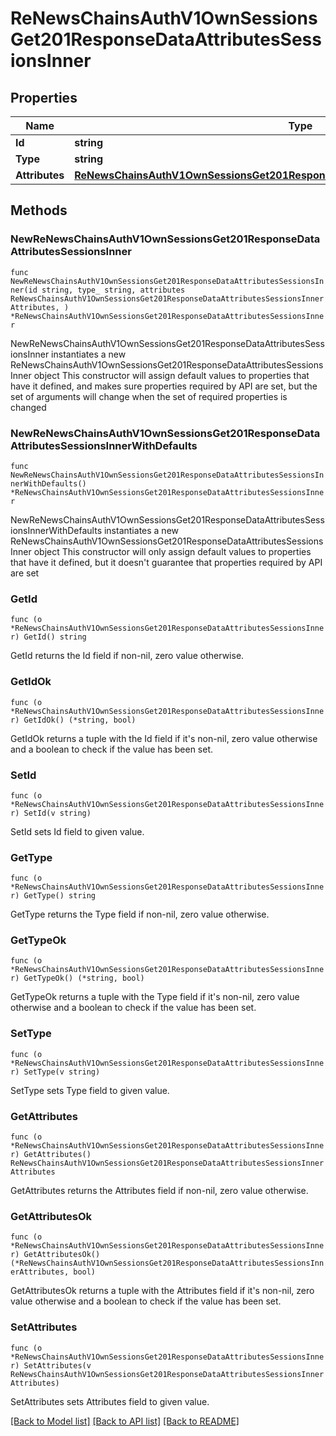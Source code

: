 # ReNewsChainsAuthV1OwnSessionsGet201ResponseDataAttributesSessionsInner

## Properties

Name | Type | Description | Notes
------------ | ------------- | ------------- | -------------
**Id** | **string** | session id | 
**Type** | **string** |  | 
**Attributes** | [**ReNewsChainsAuthV1OwnSessionsGet201ResponseDataAttributesSessionsInnerAttributes**](ReNewsChainsAuthV1OwnSessionsGet201ResponseDataAttributesSessionsInnerAttributes.md) |  | 

## Methods

### NewReNewsChainsAuthV1OwnSessionsGet201ResponseDataAttributesSessionsInner

`func NewReNewsChainsAuthV1OwnSessionsGet201ResponseDataAttributesSessionsInner(id string, type_ string, attributes ReNewsChainsAuthV1OwnSessionsGet201ResponseDataAttributesSessionsInnerAttributes, ) *ReNewsChainsAuthV1OwnSessionsGet201ResponseDataAttributesSessionsInner`

NewReNewsChainsAuthV1OwnSessionsGet201ResponseDataAttributesSessionsInner instantiates a new ReNewsChainsAuthV1OwnSessionsGet201ResponseDataAttributesSessionsInner object
This constructor will assign default values to properties that have it defined,
and makes sure properties required by API are set, but the set of arguments
will change when the set of required properties is changed

### NewReNewsChainsAuthV1OwnSessionsGet201ResponseDataAttributesSessionsInnerWithDefaults

`func NewReNewsChainsAuthV1OwnSessionsGet201ResponseDataAttributesSessionsInnerWithDefaults() *ReNewsChainsAuthV1OwnSessionsGet201ResponseDataAttributesSessionsInner`

NewReNewsChainsAuthV1OwnSessionsGet201ResponseDataAttributesSessionsInnerWithDefaults instantiates a new ReNewsChainsAuthV1OwnSessionsGet201ResponseDataAttributesSessionsInner object
This constructor will only assign default values to properties that have it defined,
but it doesn't guarantee that properties required by API are set

### GetId

`func (o *ReNewsChainsAuthV1OwnSessionsGet201ResponseDataAttributesSessionsInner) GetId() string`

GetId returns the Id field if non-nil, zero value otherwise.

### GetIdOk

`func (o *ReNewsChainsAuthV1OwnSessionsGet201ResponseDataAttributesSessionsInner) GetIdOk() (*string, bool)`

GetIdOk returns a tuple with the Id field if it's non-nil, zero value otherwise
and a boolean to check if the value has been set.

### SetId

`func (o *ReNewsChainsAuthV1OwnSessionsGet201ResponseDataAttributesSessionsInner) SetId(v string)`

SetId sets Id field to given value.


### GetType

`func (o *ReNewsChainsAuthV1OwnSessionsGet201ResponseDataAttributesSessionsInner) GetType() string`

GetType returns the Type field if non-nil, zero value otherwise.

### GetTypeOk

`func (o *ReNewsChainsAuthV1OwnSessionsGet201ResponseDataAttributesSessionsInner) GetTypeOk() (*string, bool)`

GetTypeOk returns a tuple with the Type field if it's non-nil, zero value otherwise
and a boolean to check if the value has been set.

### SetType

`func (o *ReNewsChainsAuthV1OwnSessionsGet201ResponseDataAttributesSessionsInner) SetType(v string)`

SetType sets Type field to given value.


### GetAttributes

`func (o *ReNewsChainsAuthV1OwnSessionsGet201ResponseDataAttributesSessionsInner) GetAttributes() ReNewsChainsAuthV1OwnSessionsGet201ResponseDataAttributesSessionsInnerAttributes`

GetAttributes returns the Attributes field if non-nil, zero value otherwise.

### GetAttributesOk

`func (o *ReNewsChainsAuthV1OwnSessionsGet201ResponseDataAttributesSessionsInner) GetAttributesOk() (*ReNewsChainsAuthV1OwnSessionsGet201ResponseDataAttributesSessionsInnerAttributes, bool)`

GetAttributesOk returns a tuple with the Attributes field if it's non-nil, zero value otherwise
and a boolean to check if the value has been set.

### SetAttributes

`func (o *ReNewsChainsAuthV1OwnSessionsGet201ResponseDataAttributesSessionsInner) SetAttributes(v ReNewsChainsAuthV1OwnSessionsGet201ResponseDataAttributesSessionsInnerAttributes)`

SetAttributes sets Attributes field to given value.



[[Back to Model list]](../README.md#documentation-for-models) [[Back to API list]](../README.md#documentation-for-api-endpoints) [[Back to README]](../README.md)


